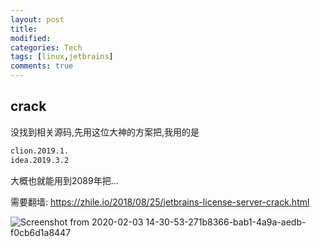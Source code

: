 ```yaml
---
layout: post
title:
modified:
categories: Tech
tags: [linux,jetbrains]
comments: true
---
```


## crack

没找到相关源码,先用这位大神的方案把,我用的是

```sh
clion.2019.1.
idea.2019.3.2
```

大概也就能用到2089年把...

需要翻墙: https://zhile.io/2018/08/25/jetbrains-license-server-crack.html

![Screenshot from 2020-02-03 14-30-53-271b8366-bab1-4a9a-aedb-f0cb6d1a8447](https://images-1257933000.cos.ap-chengdu.myqcloud.com/Screenshot%20from%202020-02-03%2014-30-53-271b8366-bab1-4a9a-aedb-f0cb6d1a8447.png)
